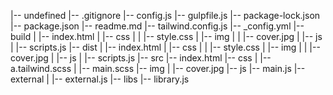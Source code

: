 |-- undefined |-- .gitignore |-- config.js |-- gulpfile.js |-- package-lock.json |-- package.json |-- readme.md |-- tailwind.config.js |-- \_config.yml |-- build | |-- index.html | |-- css | | |-- style.css | |-- img | | |-- cover.jpg | |-- js | |-- scripts.js |-- dist | |-- index.html | |-- css | | |-- style.css | |-- img | | |-- cover.jpg | |-- js | |-- scripts.js |-- src |-- index.html |-- css | |-- a.tailwind.scss | |-- main.scss |-- img | |-- cover.jpg |-- js |-- main.js |-- external | |-- external.js |-- libs |-- library.js
